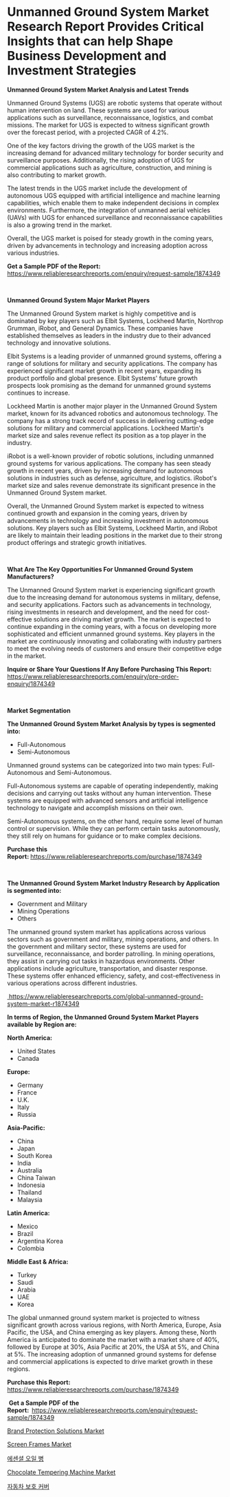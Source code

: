 <p><h1>Unmanned Ground System Market Research Report Provides Critical Insights that can help Shape Business Development and Investment Strategies</h1></p><p><strong>Unmanned Ground System Market Analysis and Latest Trends</strong></p>
<p><p>Unmanned Ground Systems (UGS) are robotic systems that operate without human intervention on land. These systems are used for various applications such as surveillance, reconnaissance, logistics, and combat missions. The market for UGS is expected to witness significant growth over the forecast period, with a projected CAGR of 4.2%.</p><p>One of the key factors driving the growth of the UGS market is the increasing demand for advanced military technology for border security and surveillance purposes. Additionally, the rising adoption of UGS for commercial applications such as agriculture, construction, and mining is also contributing to market growth.</p><p>The latest trends in the UGS market include the development of autonomous UGS equipped with artificial intelligence and machine learning capabilities, which enable them to make independent decisions in complex environments. Furthermore, the integration of unmanned aerial vehicles (UAVs) with UGS for enhanced surveillance and reconnaissance capabilities is also a growing trend in the market.</p><p>Overall, the UGS market is poised for steady growth in the coming years, driven by advancements in technology and increasing adoption across various industries.</p></p>
<p><strong>Get a Sample PDF of the Report:&nbsp;</strong> <a href="https://www.reliableresearchreports.com/enquiry/request-sample/1874349">https://www.reliableresearchreports.com/enquiry/request-sample/1874349</a></p>
<p>&nbsp;</p>
<p><strong>Unmanned Ground System Major Market Players</strong></p>
<p><p>The Unmanned Ground System market is highly competitive and is dominated by key players such as Elbit Systems, Lockheed Martin, Northrop Grumman, iRobot, and General Dynamics. These companies have established themselves as leaders in the industry due to their advanced technology and innovative solutions.</p><p>Elbit Systems is a leading provider of unmanned ground systems, offering a range of solutions for military and security applications. The company has experienced significant market growth in recent years, expanding its product portfolio and global presence. Elbit Systems' future growth prospects look promising as the demand for unmanned ground systems continues to increase.</p><p>Lockheed Martin is another major player in the Unmanned Ground System market, known for its advanced robotics and autonomous technology. The company has a strong track record of success in delivering cutting-edge solutions for military and commercial applications. Lockheed Martin's market size and sales revenue reflect its position as a top player in the industry.</p><p>iRobot is a well-known provider of robotic solutions, including unmanned ground systems for various applications. The company has seen steady growth in recent years, driven by increasing demand for autonomous solutions in industries such as defense, agriculture, and logistics. iRobot's market size and sales revenue demonstrate its significant presence in the Unmanned Ground System market.</p><p>Overall, the Unmanned Ground System market is expected to witness continued growth and expansion in the coming years, driven by advancements in technology and increasing investment in autonomous solutions. Key players such as Elbit Systems, Lockheed Martin, and iRobot are likely to maintain their leading positions in the market due to their strong product offerings and strategic growth initiatives.</p></p>
<p>&nbsp;</p>
<p><strong>What Are The Key Opportunities For Unmanned Ground System Manufacturers?</strong></p>
<p><p>The Unmanned Ground System market is experiencing significant growth due to the increasing demand for autonomous systems in military, defense, and security applications. Factors such as advancements in technology, rising investments in research and development, and the need for cost-effective solutions are driving market growth. The market is expected to continue expanding in the coming years, with a focus on developing more sophisticated and efficient unmanned ground systems. Key players in the market are continuously innovating and collaborating with industry partners to meet the evolving needs of customers and ensure their competitive edge in the market.</p></p>
<p><strong>Inquire or Share Your Questions If Any Before Purchasing This Report:</strong> <a href="https://www.reliableresearchreports.com/enquiry/pre-order-enquiry/1874349">https://www.reliableresearchreports.com/enquiry/pre-order-enquiry/1874349</a></p>
<p>&nbsp;</p>
<p><strong>Market Segmentation</strong></p>
<p><strong>The Unmanned Ground System Market Analysis by types is segmented into:</strong></p>
<p><ul><li>Full-Autonomous</li><li>Semi-Autonomous</li></ul></p>
<p><p>Unmanned ground systems can be categorized into two main types: Full-Autonomous and Semi-Autonomous. </p><p>Full-Autonomous systems are capable of operating independently, making decisions and carrying out tasks without any human intervention. These systems are equipped with advanced sensors and artificial intelligence technology to navigate and accomplish missions on their own.</p><p>Semi-Autonomous systems, on the other hand, require some level of human control or supervision. While they can perform certain tasks autonomously, they still rely on humans for guidance or to make complex decisions.</p></p>
<p><strong>Purchase this Report:&nbsp;</strong><a href="https://www.reliableresearchreports.com/purchase/1874349">https://www.reliableresearchreports.com/purchase/1874349</a></p>
<p>&nbsp;</p>
<p><strong>The Unmanned Ground System Market Industry Research by Application is segmented into:</strong></p>
<p><ul><li>Government and Military</li><li>Mining Operations</li><li>Others</li></ul></p>
<p><p>The unmanned ground system market has applications across various sectors such as government and military, mining operations, and others. In the government and military sector, these systems are used for surveillance, reconnaissance, and border patrolling. In mining operations, they assist in carrying out tasks in hazardous environments. Other applications include agriculture, transportation, and disaster response. These systems offer enhanced efficiency, safety, and cost-effectiveness in various operations across different industries.</p></p>
<p><a href="https://www.reliableresearchreports.com/global-unmanned-ground-system-market-r1874349">&nbsp;https://www.reliableresearchreports.com/global-unmanned-ground-system-market-r1874349</a></p>
<p><strong>In terms of Region, the Unmanned Ground System Market Players available by Region are:</strong></p>
<p>
    <p> <strong> North America: </strong>
        <ul>
            <li>United States</li>
            <li>Canada</li>
        </ul>
        </p> 
    <p> <strong> Europe: </strong>
        <ul>
            <li>Germany</li>
            <li>France</li>
            <li>U.K.</li>
            <li>Italy</li>
            <li>Russia</li>
        </ul>
        </p> 
    <p> <strong> Asia-Pacific: </strong>
        <ul>
            <li>China</li>
            <li>Japan</li>
            <li>South Korea</li>
            <li>India</li>
            <li>Australia</li>
            <li>China Taiwan</li>
            <li>Indonesia</li>
            <li>Thailand</li>
            <li>Malaysia</li>
        </ul>
        </p> 
    <p> <strong> Latin America: </strong>
        <ul>
            <li>Mexico</li>
            <li>Brazil</li>
            <li>Argentina Korea</li>
            <li>Colombia</li>
        </ul>
        </p> 
    <p> <strong> Middle East & Africa: </strong>
        <ul>
            <li>Turkey</li>
            <li>Saudi</li>
            <li>Arabia</li>
            <li>UAE</li>
            <li>Korea</li>
        </ul>
    </p>
    </p>
<p><p>The global unmanned ground system market is projected to witness significant growth across various regions, with North America, Europe, Asia Pacific, the USA, and China emerging as key players. Among these, North America is anticipated to dominate the market with a market share of 40%, followed by Europe at 30%, Asia Pacific at 20%, the USA at 5%, and China at 5%. The increasing adoption of unmanned ground systems for defense and commercial applications is expected to drive market growth in these regions.</p></p>
<p><strong>Purchase this Report: </strong><a href="https://www.reliableresearchreports.com/purchase/1874349">https://www.reliableresearchreports.com/purchase/1874349</a></p>
<p>&nbsp;<strong>Get a Sample PDF of the Report:&nbsp;&nbsp;</strong><a href="https://www.reliableresearchreports.com/enquiry/request-sample/1874349">https://www.reliableresearchreports.com/enquiry/request-sample/1874349</a></p>
<p><strong></strong></p>
<p><p><a href="https://cedar-agate-3da.notion.site/Brand-Protection-Solutions-Market-The-Key-To-Successful-Business-Strategy-Forecast-Till-2031-8a9d2a4d07504f8b80acb33a90c8314c">Brand Protection Solutions Market</a></p><p><a href="https://view.publitas.com/reportprime-1/screen-frames-market-the-key-to-successful-business-strategy-forecast-till-2031/">Screen Frames Market</a></p><p><a href="https://github.com/mpodehpw07370073/Market-Research-Report-List-1/blob/main/938341133353.md">에센셜 오일 병</a></p><p><a href="https://github.com/indrystar/Market-Research-Report-List-3/blob/main/chocolate-tempering-machine-market.md">Chocolate Tempering Machine Market</a></p><p><a href="https://github.com/TobyKub4685/Market-Research-Report-List-1/blob/main/768026033354.md">자동차 보호 커버</a></p></p>